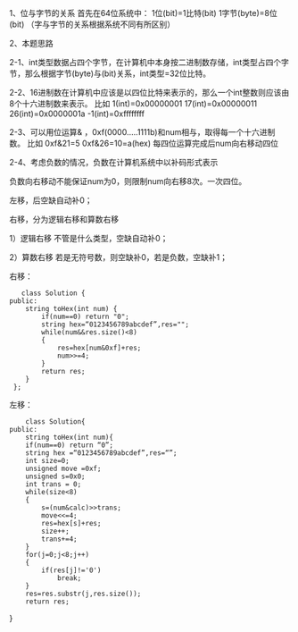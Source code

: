 1、位与字节的关系
  首先在64位系统中：
  1位(bit)=1比特(bit)
  1字节(byte)=8位(bit)
（字与字节的关系根据系统不同有所区别）

2、本题思路

2-1、int类型数据占四个字节，在计算机中本身按二进制数存储，int类型占四个字节，那么根据字节(byte)与(bit)关系，int类型=32位比特。

2-2、16进制数在计算机中应该是以四位比特来表示的，那么一个int整数则应该由8个十六进制数来表示。
比如  1(int)=0x00000001
     17(int)=0x00000011
     26(int)=0x0000001a
     -1(int)=0xffffffff
     
2-3、可以用位运算& ，0xf(0000…..1111b)和num相与，取得每一个十六进制数。
  比如 0xf&21=5
      0xf&26=10=a(hex)
  每四位运算完成后num向右移动四位

   2-4、考虑负数的情况，负数在计算机系统中以补码形式表示
   
   负数向右移动不能保证num为0，则限制num向右移8次。一次四位。
   
   左移，后空缺自动补0；
   
   右移，分为逻辑右移和算数右移
   
   1）逻辑右移 不管是什么类型，空缺自动补0；
   
   2）算数右移 若是无符号数，则空缺补0，若是负数，空缺补1；
   
右移：

       class Solution {
    public:
        string toHex(int num) {
            if(num==0) return "0";
            string hex=“0123456789abcdef”,res="";
            while(num&&res.size()<8)
            {
                res=hex[num&0xf]+res;
                num>>=4;
            }
            return res;
        }
     };

左移：


        class Solution{
    public:
        string toHex(int num){    
        if(num==0) return “0”;
        string hex =“0123456789abcdef”,res=“”; 
        int size=0;
        unsigned move =0xf;
        unsigned s=0x0;
        int trans = 0;
        while(size<8)
        {
            s=(num&calc)>>trans;
            move<<=4;
            res=hex[s]+res;
            size++;
            trans+=4;
        }
        for(j=0;j<8;j++)
        {
            if(res[j]!='0')
                break;
        }
        res=res.substr(j,res.size());
        return res;
  }

